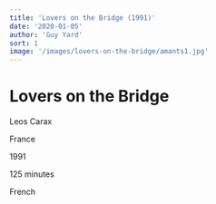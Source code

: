 ```yaml
---
title: 'Lovers on the Bridge (1991)'
date: '2020-01-05'
author: 'Guy Yard'
sort: 1
image: '/images/lovers-on-the-bridge/amants1.jpg'
---
```

<!-- ![image test](/images/lovers-on-the-bridge/amants1.jpg) -->
# Lovers on the Bridge

<section>
Leos Carax

France

1991

125 minutes

French
</section>